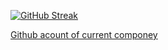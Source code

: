 [![GitHub Streak](https://streak-stats.demolab.com?user=itaru-tok&theme=dark)](https://git.io/streak-stats)

[Github acount of current componey](https://github.com/cuon-tokuda)

<!-- <p align="left"> 
  <img alt="Top Langs" height="150px" src="https://github-readme-stats.vercel.app/api/top-langs/?username=itaru-tok&layout=compact&show_icons=true&theme=onedark" />
  <img alt="GitHub Stats" height="150px" src="https://github-readme-stats.vercel.app/api?username=itaru-tok&theme=onedark&show_icons=true" />
</p>

[![trophy](https://github-profile-trophy.vercel.app/?username=itaru-tok&theme=onedark&column=9)](https://github.com/ryo-ma/github-profile-trophy)
